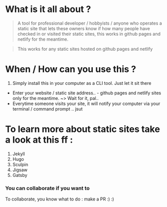 
# What is it all about ? 

> A tool for professional developer / hobbyists / anyone who operates  a static site that lets these owners know if how many people have checked in or visited their  static sites, this works in github pages and netlify for the meantime.


> This works for any static sites hosted on github pages and netlify


# When / How can you use this ? 

1. Simply install this in your computer as a CLI tool.  Just let it sit there
*  Enter your website / static site address..
		- github pages and netlify sites only for the meantime.
~> Wait for it, pal..
* Everytime someone visits your site, it will notify your computer via your terminal / command prompt ..  jsut 

# To learn more about static sites take a look at this ff : 

1. Jekyll 
2. Hugo
3. Sculpin
4. Jigsaw
5. Gatsby

### You can collaborate if you want to

To collaborate, you know what to do : make a PR :) :)

